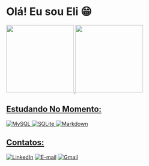 # Olá! Eu sou Eli 😁
<div>
  <a href="https://github.com/Elifelete-Cavalcante20">
  <img height="180em" src="https://github-readme-stats.vercel.app/api?username=Elifelete-Cavalcante20&layout-compact_icons=true&theme=dark&include_all_commits-true&count_private=true"/>
  <img height="180em" src="https://github-readme-stats.vercel.app/api/top-langs/?username=Elifelete-Cavalcante20&layout-compact&langs_count=168&theme=dark"/>
  </div> 
    
## Estudando No Momento:

![MySQL](https://img.shields.io/badge/MySQL-00000F?style=for-the-badge&logo=mysql&logoColor=white)
![SQLite](https://img.shields.io/badge/SQLite-000?style=for-the-badge&logo=sqlite&logoColor=07405E)
![Markdown](https://img.shields.io/badge/Markdown-000?style=for-the-badge&logo=markdown)


## Contatos: 

[![LinkedIn](https://img.shields.io/badge/LinkedIn-0077B5?style=for-the-badge&logo=linkedin&logoColor=white)](https://www.linkedin.com/in/elifelete-cavalcante-b539ab1b6/)
[![E-mail](https://img.shields.io/badge/-Email-000?style=for-the-badge&logo=microsoft-outlook&logoColor=007BFF)](mailto:elifelete_11outlook.com)
[![Gmail](https://img.shields.io/badge/Gmail-333333?style=for-the-badge&logo=gmail&logoColor=red)](mailto:elif.cav00@gmail.com)
